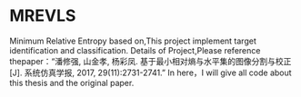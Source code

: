 # MREVLS

Minimum Relative Entropy based on,This project implement target identification and classification. Details of Project,Please reference thepaper：“潘修强, 山金孝, 杨彩凤. 基于最小相对熵与水平集的图像分割与校正[J]. 系统仿真学报, 2017, 29(11):2731-2741.” In here，I will give all code about this thesis and the original paper.
